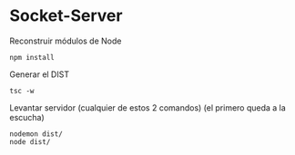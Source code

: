 # Socket-Server

Reconstruir módulos de Node
```
npm install
```
Generar el DIST
```
tsc -w
```
Levantar servidor (cualquier de estos 2 comandos) (el primero queda a la escucha)
```
nodemon dist/
node dist/
```